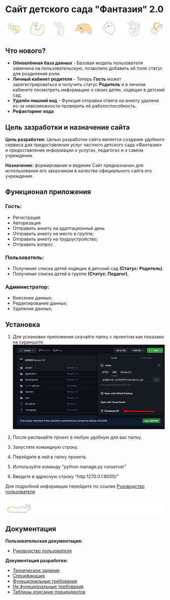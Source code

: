 # Сайт детского сада "Фантазия" 2.0

![avatar](https://github.com/N1KF0X/kindergarden_2/blob/master/resources/img/line.png)

## Что нового?

* **Обновлённая база данных** - Базовая модель пользователя заменена на пользовательскую, позволило добавить ей поле статус для роздиления роли.
* **Личный кабинет родителя** - Теперь **Гость** может зарегестрироваться и получить статус **Родитель** и в личном кабинете посмотреть информацию о своих детях, ходящих в детский сад.
* **Удалён лишний код** - Функция отправки ответа на анкету удалена из-за невозможности проверить её работоспособность.
* **Рефакторинг кода**

## Цель зазработки и назначение сайта 
**Цель разработки:** Целью разработки сайта является создание удобного сервиса для предоставления услуг частного детского сада «Фантазия» и предоставление информации о услугах, педагогах и о самом учреждении.

**Назначение:** формирование и ведение
Сайт предназначен для использования его заказчиком в качестве официального сайта его учреждения.

## Функционал приложения
### Гость: 
* Регистрация
* Авторизация
* Отправить анкету на адаптационный день
* Отправить анкету на место в группе;
* Отправить анкету на трудоустройство;
* Отправить вопрос.

### Пользователь:
* Получение списка детей ходящих в детский сад **(Статус: Родитель)**.
* Получение списка детей в группе **(Статус: Педагог)**.

### Администратор:
* Внесение данных;
* Редактирование данных;
* Удаление данных;

## Установка
1. Для уснановки приложения скачайте папку с проектом как показано на скриншоте.
![avatar](https://github.com/N1KF0X/kindergarten/blob/master/Resources/IMG/RP/1.jpg)

2. После распакайте проект в любую удобную для вас папку.
3. Запустите командную строку.
4. Перейдите в ней в папку проекта.
5. Используйте команду "python manage.py runserver"
6. Введите в адресную строку "http:1270.0.1:8000/"

Для подробной информации перейдите по ссылке [Руководство пользователя](https://github.com/N1KF0X/kindergarten/wiki/0.-Руководство-пользователя)

![avatar](https://github.com/N1KF0X/kindergarden_2/blob/master/resources/img/gusenitca.png)

## Документация 
**Пользовательская документация:**
* [Руководство пользователя](https://github.com/N1KF0X/kindergarden_2/raw/master/resources/documents/Руководство%20пользователя.docx)

**Документация разработки:**
* [Техническое задание](https://github.com/N1KF0X/kindergarten/raw/master/Resources/DOKI/TZ.docx)
* [Спецификация](https://github.com/N1KF0X/kindergarten/raw/master/Resources/DOKI/S.docx)
* [Функциональные требования](https://github.com/N1KF0X/kindergarten/raw/master/Resources/DOKI/FT.docx)
* [Не функциональные требования](https://github.com/N1KF0X/kindergarten/raw/master/Resources/DOKI/NFT.docx)
* [Таблицы описания прецендентов](https://github.com/N1KF0X/kindergarten/raw/master/Resources/DOKI/TOP.docx)
